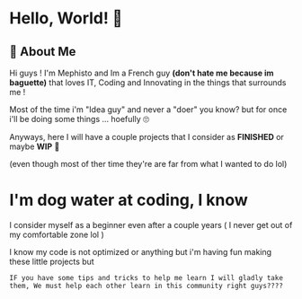 
# Hello, World! 👋


## 🚀 About Me

Hi guys ! I'm Mephisto and Im a French guy __(don't hate me because im baguette)__ that loves IT, Coding and Innovating in the things that surrounds me !

Most of the time i'm "Idea guy" and never a "doer" you know? but for once i'll be doing some things ... hoefully 🙄


Anyways, here I will have a couple projects that I consider as **FINISHED** or maybe **WIP** 👀

(even though most of ther time they're are far from what I wanted to do lol)

# I'm dog water at coding, I know

I consider myself as a beginner even after a couple years ( I never get out of my comfortable zone lol )

I know my code is not optimized or anything but i'm having fun making these little projects but
```text
IF you have some tips and tricks to help me learn I will gladly take them, We must help each other learn in this community right guys????
```

